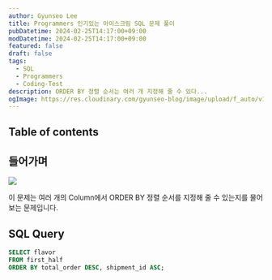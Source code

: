 ```yaml
---
author: Gyunseo Lee
title: Programmers 인기있는 아이스크림 SQL 문제 풀이
pubDatetime: 2024-02-25T14:17:00+09:00
modDatetime: 2024-02-25T14:17:00+09:00
featured: false
draft: false
tags:
  - SQL
  - Programmers
  - Coding-Test
description: ORDER BY 정렬 순서는 여러 개 지정해 줄 수 있다...
ogImage: https://res.cloudinary.com/gyunseo-blog/image/upload/f_auto/v1708838398/image_qqt5rc.png
---
```


## Table of contents

## 들어가며

![](https://res.cloudinary.com/gyunseo-blog/image/upload/f_auto/v1708838398/image_qqt5rc.png)

이 문제는 여러 개의 Column에서 ORDER BY 정렬 순서를 지정해 줄 수 있는지를 물어보는 문제입니다.

## SQL Query

```sql
SELECT flavor
FROM first_half
ORDER BY total_order DESC, shipment_id ASC;
```
